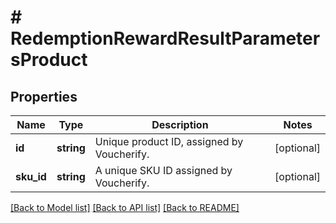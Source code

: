 # # RedemptionRewardResultParametersProduct

## Properties

Name | Type | Description | Notes
------------ | ------------- | ------------- | -------------
**id** | **string** | Unique product ID, assigned by Voucherify. | [optional]
**sku_id** | **string** | A unique SKU ID assigned by Voucherify. | [optional]

[[Back to Model list]](../../README.md#models) [[Back to API list]](../../README.md#endpoints) [[Back to README]](../../README.md)
